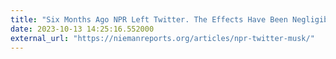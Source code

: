```yaml
---
title: "Six Months Ago NPR Left Twitter. The Effects Have Been Negligible - Nieman Reports"
date: 2023-10-13 14:25:16.552000
external_url: "https://niemanreports.org/articles/npr-twitter-musk/"
---
```


